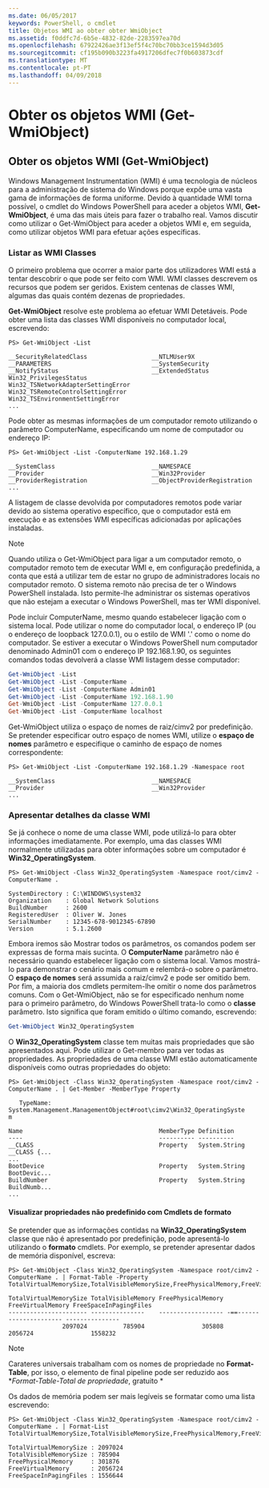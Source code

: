 ```yaml
---
ms.date: 06/05/2017
keywords: PowerShell, o cmdlet
title: Objetos WMI ao obter obter WmiObject
ms.assetid: f0ddfc7d-6b5e-4832-82de-2283597ea70d
ms.openlocfilehash: 67922426ae3f13ef5f4c70bc70bb3ce1594d3d05
ms.sourcegitcommit: cf195b090b3223fa4917206dfec7f0b603873cdf
ms.translationtype: MT
ms.contentlocale: pt-PT
ms.lasthandoff: 04/09/2018
---
```

# <a name="getting-wmi-objects-get-wmiobject"></a>Obter os objetos WMI (Get-WmiObject)

## <a name="getting-wmi-objects-get-wmiobject"></a>Obter os objetos WMI (Get-WmiObject)

Windows Management Instrumentation (WMI) é uma tecnologia de núcleos para a administração de sistema do Windows porque expõe uma vasta gama de informações de forma uniforme. Devido à quantidade WMI torna possível, o cmdlet do Windows PowerShell para aceder a objetos WMI, **Get-WmiObject**, é uma das mais úteis para fazer o trabalho real. Vamos discutir como utilizar o Get-WmiObject para aceder a objetos WMI e, em seguida, como utilizar objetos WMI para efetuar ações específicas.

### <a name="listing-wmi-classes"></a>Listar as WMI Classes

O primeiro problema que ocorrer a maior parte dos utilizadores WMI está a tentar descobrir o que pode ser feito com WMI. WMI classes descrevem os recursos que podem ser geridos. Existem centenas de classes WMI, algumas das quais contém dezenas de propriedades.

**Get-WmiObject** resolve este problema ao efetuar WMI Detetáveis. Pode obter uma lista das classes WMI disponíveis no computador local, escrevendo:

```
PS> Get-WmiObject -List

__SecurityRelatedClass                  __NTLMUser9X
__PARAMETERS                            __SystemSecurity
__NotifyStatus                          __ExtendedStatus
Win32_PrivilegesStatus                  Win32_TSNetworkAdapterSettingError
Win32_TSRemoteControlSettingError       Win32_TSEnvironmentSettingError
...
```

Pode obter as mesmas informações de um computador remoto utilizando o parâmetro ComputerName, especificando um nome de computador ou endereço IP:

```
PS> Get-WmiObject -List -ComputerName 192.168.1.29

__SystemClass                           __NAMESPACE
__Provider                              __Win32Provider
__ProviderRegistration                  __ObjectProviderRegistration
...
```

A listagem de classe devolvida por computadores remotos pode variar devido ao sistema operativo específico, que o computador está em execução e as extensões WMI específicas adicionadas por aplicações instaladas.

> [!NOTE]
> Quando utiliza o Get-WmiObject para ligar a um computador remoto, o computador remoto tem de executar WMI e, em configuração predefinida, a conta que está a utilizar tem de estar no grupo de administradores locais no computador remoto. O sistema remoto não precisa de ter o Windows PowerShell instalada. Isto permite-lhe administrar os sistemas operativos que não estejam a executar o Windows PowerShell, mas ter WMI disponível.

Pode incluir ComputerName, mesmo quando estabelecer ligação com o sistema local. Pode utilizar o nome do computador local, o endereço IP (ou o endereço de loopback 127.0.0.1), ou o estilo de WMI '.' como o nome do computador. Se estiver a executar o Windows PowerShell num computador denominado Admin01 com o endereço IP 192.168.1.90, os seguintes comandos todas devolverá a classe WMI listagem desse computador:

```powershell
Get-WmiObject -List
Get-WmiObject -List -ComputerName .
Get-WmiObject -List -ComputerName Admin01
Get-WmiObject -List -ComputerName 192.168.1.90
Get-WmiObject -List -ComputerName 127.0.0.1
Get-WmiObject -List -ComputerName localhost
```

Get-WmiObject utiliza o espaço de nomes de raiz/cimv2 por predefinição. Se pretender especificar outro espaço de nomes WMI, utilize o **espaço de nomes** parâmetro e especifique o caminho de espaço de nomes correspondente:

```
PS> Get-WmiObject -List -ComputerName 192.168.1.29 -Namespace root

__SystemClass                           __NAMESPACE
__Provider                              __Win32Provider
...
```

### <a name="displaying-wmi-class-details"></a>Apresentar detalhes da classe WMI

Se já conhece o nome de uma classe WMI, pode utilizá-lo para obter informações imediatamente. Por exemplo, uma das classes WMI normalmente utilizadas para obter informações sobre um computador é **Win32_OperatingSystem**.

```
PS> Get-WmiObject -Class Win32_OperatingSystem -Namespace root/cimv2 -ComputerName .

SystemDirectory : C:\WINDOWS\system32
Organization    : Global Network Solutions
BuildNumber     : 2600
RegisteredUser  : Oliver W. Jones
SerialNumber    : 12345-678-9012345-67890
Version         : 5.1.2600
```

Embora iremos são Mostrar todos os parâmetros, os comandos podem ser expressas de forma mais sucinta. O **ComputerName** parâmetro não é necessário quando estabelecer ligação com o sistema local. Vamos mostrá-lo para demonstrar o cenário mais comum e relembrá-o sobre o parâmetro. O **espaço de nomes** será assumida a raiz/cimv2 e pode ser omitido bem. Por fim, a maioria dos cmdlets permitem-lhe omitir o nome dos parâmetros comuns. Com o Get-WmiObject, não se for especificado nenhum nome para o primeiro parâmetro, do Windows PowerShell trata-lo como o **classe** parâmetro. Isto significa que foram emitido o último comando, escrevendo:

```powershell
Get-WmiObject Win32_OperatingSystem
```

O **Win32_OperatingSystem** classe tem muitas mais propriedades que são apresentados aqui. Pode utilizar o Get-membro para ver todas as propriedades. As propriedades de uma classe WMI estão automaticamente disponíveis como outras propriedades do objeto:

```
PS> Get-WmiObject -Class Win32_OperatingSystem -Namespace root/cimv2 -ComputerName . | Get-Member -MemberType Property

   TypeName: System.Management.ManagementObject#root\cimv2\Win32_OperatingSyste
m

Name                                      MemberType Definition
----                                      ---------- ----------
__CLASS                                   Property   System.String __CLASS {...
...
BootDevice                                Property   System.String BootDevic...
BuildNumber                               Property   System.String BuildNumb...
...
```

#### <a name="displaying-non-default-properties-with-format-cmdlets"></a>Visualizar propriedades não predefinido com Cmdlets de formato

Se pretender que as informações contidas na **Win32_OperatingSystem** classe que não é apresentado por predefinição, pode apresentá-lo utilizando o **formato** cmdlets. Por exemplo, se pretender apresentar dados de memória disponível, escreva:

```
PS> Get-WmiObject -Class Win32_OperatingSystem -Namespace root/cimv2 -ComputerName . | Format-Table -Property TotalVirtualMemorySize,TotalVisibleMemorySize,FreePhysicalMemory,FreeVirtualMemory,FreeSpaceInPagingFiles

TotalVirtualMemorySize TotalVisibleMemory FreePhysicalMemory FreeVirtualMemory FreeSpaceInPagingFiles
---------------------- ---------------    ------------------ -==--------------------- ---------------
               2097024          785904                305808           2056724                1558232
```

> [!NOTE]
> Carateres universais trabalham com os nomes de propriedade no **Format-Table**, por isso, o elemento de final pipeline pode ser reduzido aos **Format-Table-Total de propriedade*, gratuito *

Os dados de memória podem ser mais legíveis se formatar como uma lista escrevendo:

```
PS> Get-WmiObject -Class Win32_OperatingSystem -Namespace root/cimv2 -ComputerName . | Format-List TotalVirtualMemorySize,TotalVisibleMemorySize,FreePhysicalMemory,FreeVirtualMemory,FreeSpaceInPagingFiles

TotalVirtualMemorySize : 2097024
TotalVisibleMemorySize : 785904
FreePhysicalMemory     : 301876
FreeVirtualMemory      : 2056724
FreeSpaceInPagingFiles : 1556644
```